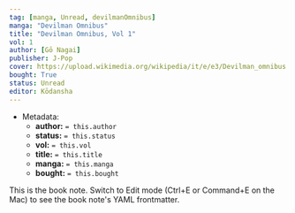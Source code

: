 ```yaml
---
tag: [manga, Unread, devilmanOmnibus]
manga: "Devilman Omnibus"
title: "Devilman Omnibus, Vol 1"
vol: 1
author: [Gō Nagai]
publisher: J-Pop
cover: https://upload.wikimedia.org/wikipedia/it/e/e3/Devilman_omnibus.jpg
bought: True
status: Unread
editor: Kōdansha
---
```


- Metadata:
    - **author:** `= this.author`
    - **status:** `= this.status`
    - **vol:** `= this.vol`
    - **title:** `= this.title`
    - **manga:** `= this.manga`
    - **bought:** `= this.bought`

This is the book note. Switch to Edit mode (Ctrl+E or Command+E on the Mac) to see the book note's YAML frontmatter.